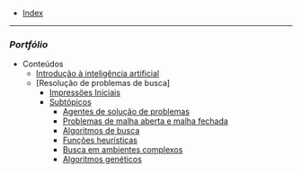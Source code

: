 - [Index](README.md)

----------------------------------------------------

### _**Portfólio**_

- Conteúdos
    - [Introdução à inteligência artificial](portifolio1/video.md)
    - [Resolução de problemas de busca]
        -  [Impressões Iniciais](portifolio2/ImpressoesIniciais.md)
        -  [Subtópicos](portifolio2/subtopicos.md)
            -  [Agentes de solução de problemas](portifolio2/subtopicos.md#agentes-de-solução-de-problemas)
            -  [Problemas de malha aberta e malha fechada](portifolio2/subtopicos.md#problema-de-malha-aberta-e-malha-fechada)
            -  [Algoritmos de busca](portifolio2/subtopicos.md#algoritmos-de-busca)
            -  [Funções heurísticas](portifolio2/subtopicos.md#funções-heurísticas)
            -  [Busca em ambientes complexos](portifolio2/subtopicos.md#busca-em-ambientes-complexos)
            -  [Algoritmos genéticos](portifolio2/subtopicos.md#algoritmos-genéticos)
        
     
